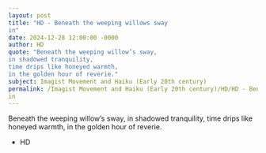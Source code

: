 ```yaml
---
layout: post
title: "HD - Beneath the weeping willows sway 
in"
date: 2024-12-28 12:00:00 -0000
author: HD
quote: "Beneath the weeping willow’s sway, 
in shadowed tranquility, 
time drips like honeyed warmth, 
in the golden hour of reverie."
subject: Imagist Movement and Haiku (Early 20th century)
permalink: /Imagist Movement and Haiku (Early 20th century)/HD/HD - Beneath the weeping willows sway 
in
---
```


Beneath the weeping willow’s sway, 
in shadowed tranquility, 
time drips like honeyed warmth, 
in the golden hour of reverie.

- HD
